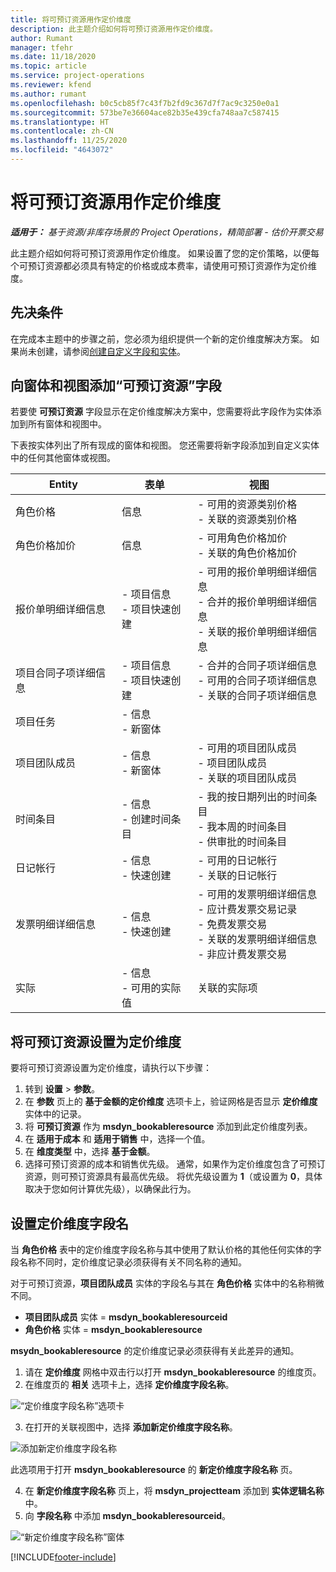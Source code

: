 ```yaml
---
title: 将可预订资源用作定价维度
description: 此主题介绍如何将可预订资源用作定价维度。
author: Rumant
manager: tfehr
ms.date: 11/18/2020
ms.topic: article
ms.service: project-operations
ms.reviewer: kfend
ms.author: rumant
ms.openlocfilehash: b0c5cb85f7c43f7b2fd9c367d7f7ac9c3250e0a1
ms.sourcegitcommit: 573be7e36604ace82b35e439cfa748aa7c587415
ms.translationtype: HT
ms.contentlocale: zh-CN
ms.lasthandoff: 11/25/2020
ms.locfileid: "4643072"
---
```

# <a name="use-a-bookable-resource-as-a-pricing-dimension"></a>将可预订资源用作定价维度

 _**适用于：** 基于资源/非库存场景的 Project Operations，精简部署 - 估价开票交易_ 

此主题介绍如何将可预订资源用作定价维度。 如果设置了您的定价策略，以便每个可预订资源都必须具有特定的价格或成本费率，请使用可预订资源作为定价维度。

## <a name="prerequisites"></a>先决条件
在完成本主题中的步骤之前，您必须为组织提供一个新的定价维度解决方案。 如果尚未创建，请参阅[创建自定义字段和实体](../pricing-costing/create-custom-fields-entities-pricing-dimensions.md)。

## <a name="add-the-bookable-resource-field-to-forms-and-views"></a>向窗体和视图添加“可预订资源”字段
若要使 **可预订资源** 字段显示在定价维度解决方案中，您需要将此字段作为实体添加到所有窗体和视图中。

下表按实体列出了所有现成的窗体和视图。 您还需要将新字段添加到自定义实体中的任何其他窗体或视图。

|   Entity        | 表单   |视图        |
| ------------------------------|---------------------------------|----------------------------------|
|  角色价格| 信息 | - 可用的资源类别价格<br> - 关联的资源类别价格 |
|  角色价格加价| 信息| - 可用角色价格加价<br>- 关联的角色价格加价 |
|  报价单明细详细信息| - 项目信息<br>- 项目快速创建| - 可用的报价单明细详细信息<br>- 合并的报价单明细详细信息<br>- 关联的报价单明细详细信息 |
|  项目合同子项详细信息| - 项目信息<br>- 项目快速创建| - 合并的合同子项详细信息<br>- 可用的合同子项详细信息<br>- 关联的合同子项详细信息 |
|  项目任务| - 信息<br>- 新窗体| &nbsp; |
|  项目团队成员| - 信息<br>- 新窗体| - 可用的项目团队成员<br>- 项目团队成员<br>- 关联的项目团队成员 |
|  时间条目| - 信息<br>- 创建时间条目| - 我的按日期列出的时间条目<br>- 我本周的时间条目<br>- 供审批的时间条目|
|  日记帐行| - 信息<br>- 快速创建| - 可用的日记帐行<br>- 关联的日记帐行 |
|  发票明细详细信息| - 信息<br>- 快速创建| - 可用的发票明细详细信息<br>- 应计费发票交易记录<br>- 免费发票交易<br>- 关联的发票明细详细信息 <br>- 非应计费发票交易|
|  实际| - 信息<br>- 可用的实际值| 关联的实际项 |

## <a name="set-up-a-bookable-resource-as-a-pricing-dimension"></a>将可预订资源设置为定价维度
要将可预订资源设置为定价维度，请执行以下步骤：

1. 转到 **设置** > **参数**。 
2. 在 **参数** 页上的 **基于金额的定价维度** 选项卡上，验证网格是否显示 **定价维度** 实体中的记录。 
2. 将 **可预订资源** 作为 **msdyn_bookableresource** 添加到此定价维度列表。 
3. 在 **适用于成本** 和 **适用于销售** 中，选择一个值。
4. 在 **维度类型** 中，选择 **基于金额**。 
5. 选择可预订资源的成本和销售优先级。 通常，如果作为定价维度包含了可预订资源，则可预订资源具有最高优先级。 将优先级设置为 **1**（或设置为 **0**，具体取决于您如何计算优先级），以确保此行为。

## <a name="set-up-pricing-dimension-field-names"></a>设置定价维度字段名

当 **角色价格** 表中的定价维度字段名称与其中使用了默认价格的其他任何实体的字段名称不同时，定价维度记录必须获得有关不同名称的通知。  

对于可预订资源，**项目团队成员** 实体的字段名与其在 **角色价格** 实体中的名称稍微不同。 

 - **项目团队成员** 实体 = **msdyn_bookableresourceid**
 - **角色价格** 实体 = **msdyn_bookableresource**

**msydn_bookableresource** 的定价维度记录必须获得有关此差异的通知。

1. 请在 **定价维度** 网格中双击行以打开 **msdyn_bookableresource** 的维度页。
2. 在维度页的 **相关** 选项卡上，选择 **定价维度字段名称**。

  ![“定价维度字段名称”选项卡](media/PD-fieldname.png)

3. 在打开的关联视图中，选择 **添加新定价维度字段名称**。

  ![添加新定价维度字段名称](media/Add-NewPD-fieldname.png)

  此选项用于打开 **msdyn_bookableresource** 的 **新定价维度字段名称** 页。 

4. 在 **新定价维度字段名称** 页上，将 **msdyn_projectteam** 添加到 **实体逻辑名称** 中。
5. 向 **字段名称** 中添加 **msdyn_bookableresourceid**。

 ![“新定价维度字段名称”窗体](media/PD-fieldname-Added.png)


[!INCLUDE[footer-include](../includes/footer-banner.md)]